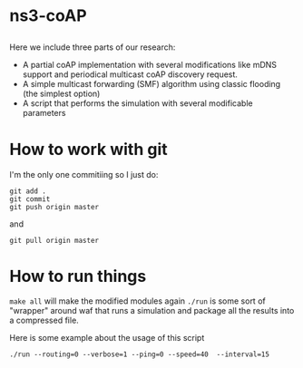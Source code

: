 # ns3-coAP

##

Here we include three parts of our research:

- A partial coAP implementation with several modifications like mDNS support and periodical multicast coAP discovery request.
- A simple multicast forwarding (SMF) algorithm using classic flooding (the simplest option)
- A script that performs the simulation with several modificable parameters

# How to work with git

I'm the only one commitiing so I just do:
```
git add .
git commit
git push origin master
```

and 

```
git pull origin master

```

# How to run things

`make all` will make the modified modules again
`./run` is some sort of "wrapper" around waf that runs a simulation and package all the results into a compressed file.

Here is some example about the usage of this script
```
./run --routing=0 --verbose=1 --ping=0 --speed=40  --interval=15
```
